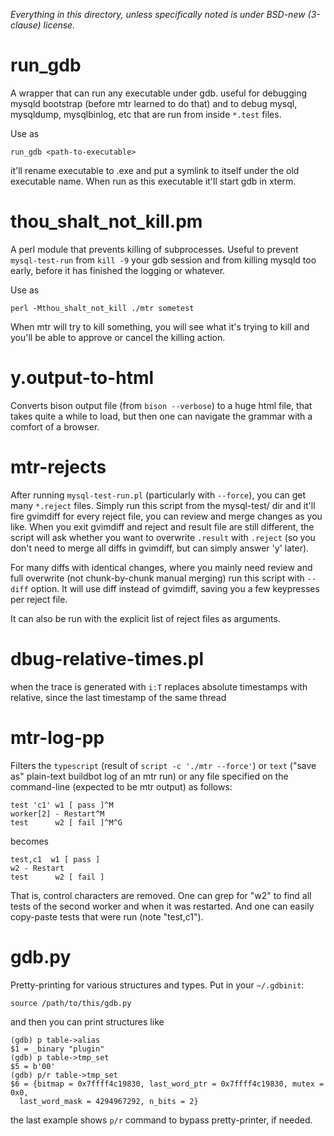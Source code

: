 _Everything in this directory, unless specifically noted
is under BSD-new (3-clause) license._

# run_gdb

A wrapper that can run any executable under gdb.  useful for debugging mysqld
bootstrap (before mtr learned to do that) and to debug
mysql, mysqldump, mysqlbinlog, etc that are run from inside `*.test` files.

Use as

    run_gdb <path-to-executable>

it'll rename executable to <old-name>.exe and put a symlink to itself
under the old executable name. When run as this executable it'll
start gdb in xterm.

# thou_shalt_not_kill.pm

A perl module that prevents killing of subprocesses. Useful to prevent
`mysql-test-run` from `kill -9` your gdb session and from killing mysqld too
early, before it has finished the logging or whatever.

Use as

    perl -Mthou_shalt_not_kill ./mtr sometest

When mtr will try to kill something, you will see what it's trying to
kill and you'll be able to approve or cancel the killing action.

# y.output-to-html

Converts bison output file (from `bison --verbose`) to a huge html file,
that takes quite a while to load, but then one can navigate the grammar
with a comfort of a browser.

# mtr-rejects

After running `mysql-test-run.pl` (particularly with `--force`), you can get many
`*.reject` files. Simply run this script from the mysql-test/ dir and it'll fire
gvimdiff for every reject file, you can review and merge changes as you like.
When you exit gvimdiff and reject and result file are still different, the
script will ask whether you want to overwrite `.result` with `.reject` (so you
don't need to merge all diffs in gvimdiff, but can simply answer 'y' later).

For many diffs with identical changes, where you mainly need review and full
overwrite (not chunk-by-chunk manual merging) run this script with `--diff`
option.  It will use diff instead of gvimdiff, saving you a few keypresses
per reject file.

It can also be run with the explicit list of reject files as arguments.

# dbug-relative-times.pl

when the trace is generated with `i:T`
replaces absolute timestamps with relative, since the last timestamp
of the same thread

# mtr-log-pp

Filters the `typescript` (result of `script -c './mtr --force'`) or
`text` ("save as" plain-text buildbot log of an mtr run) or any file specified
on the command-line (expected to be mtr output) as follows:

    test 'c1' w1 [ pass ]^M
    worker[2] - Restart^M
    test      w2 [ fail ]^M^G

becomes

    test,c1  w1 [ pass ]
    w2 - Restart
    test      w2 [ fail ]

That is, control characters are removed. One can grep for "w2" to
find all tests of the second worker and when it was restarted.
And one can easily copy-paste tests that were run (note "test,c1").

# gdb.py

Pretty-printing for various structures and types. Put in your `~/.gdbinit`:

    source /path/to/this/gdb.py

and then you can print structures like

    (gdb) p table->alias
    $1 = _binary "plugin"
    (gdb) p table->tmp_set
    $5 = b'00'
    (gdb) p/r table->tmp_set
    $6 = {bitmap = 0x7ffff4c19830, last_word_ptr = 0x7ffff4c19830, mutex = 0x0, 
      last_word_mask = 4294967292, n_bits = 2}

the last example shows `p/r` command to bypass pretty-printer, if needed.
